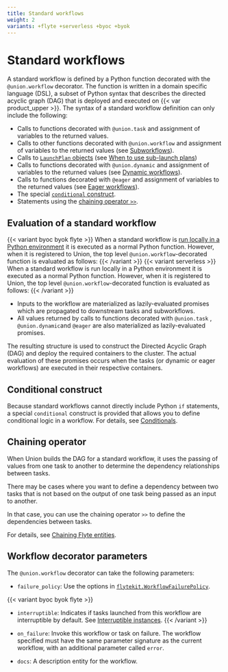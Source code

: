 ```yaml
---
title: Standard workflows
weight: 2
variants: +flyte +serverless +byoc +byok
---
```


# Standard workflows

A standard workflow is defined by a Python function decorated with the `@union.workflow` decorator.
The function is written in a domain specific language (DSL), a subset of Python syntax that describes the directed acyclic graph (DAG) that is deployed and executed on {{< var product_upper >}}.
The syntax of a standard workflow definition can only include the following:

* Calls to functions decorated with `@union.task` and assignment of variables to the returned values.
* Calls to other functions decorated with `@union.workflow` and assignment of variables to the returned values (see [Subworkflows](./subworkflows-and-sub-launch-plans.md)).
* Calls to [`LaunchPlan` objects](../launch-plans/index.md) (see [When to use sub-launch plans](./subworkflows-and-sub-launch-plans.md#when-to-use-sub-launch-plans))
* Calls to functions decorated with `@union.dynamic` and assignment of variables to the returned values (see [Dynamic workflows](./dynamic-workflows.md)).
* Calls to functions decorated with `@eager` and assignment of variables to the returned values (see [Eager workflows](./eager-workflows.md)).
* The special [`conditional` construct](#conditional-construct).
* Statements using the [chaining operator `>>`](#chaining-operator).

## Evaluation of a standard workflow

{{< variant byoc byok flyte >}}
When a standard workflow is [run locally in a Python environment](../../development-cycle/running-your-code.md#running-a-script-in-local-python-with-union-run) it is executed as a normal Python function.
However, when it is registered to Union, the top level `@union.workflow`-decorated function is evaluated as follows:
{{< /variant >}}
{{< variant serverless >}}
When a standard workflow is run locally in a Python environment it is executed as a normal Python function.
However, when it is registered to Union, the top level `@union.workflow`-decorated function is evaluated as follows:
{{< /variant >}}

* Inputs to the workflow are materialized as lazily-evaluated promises which are propagated to downstream tasks and subworkflows.
* All values returned by calls to functions decorated with `@union.task` , `@union.dynamic`and `@eager` are also materialized as lazily-evaluated promises.

The resulting structure is used to construct the Directed Acyclic Graph (DAG) and deploy the required containers to the cluster.
The actual evaluation of these promises occurs when the tasks (or dynamic or eager workflows) are executed in their respective containers.

## Conditional construct

Because standard workflows cannot directly include Python `if` statements, a special `conditional` construct is provided that allows you to define conditional logic in a workflow.
For details, see [Conditionals](https://docs.flyte.org/en/latest/user_guide/advanced_composition/conditionals.html).

## Chaining operator

When Union builds the DAG for a standard workflow, it uses the passing of values from one task to another to determine the dependency relationships between tasks.

There may be cases where you want to define a dependency between two tasks that is not based on the output of one task being passed as an input to another.

In that case, you can use the chaining operator `>>` to define the dependencies between tasks.

For details, see [Chaining Flyte entities](https://docs.flyte.org/en/latest/user_guide/advanced_composition/chaining_flyte_entities.html).

## Workflow decorator parameters

The `@union.workflow` decorator can take the following parameters:

* `failure_policy`: Use the options in [`flytekit.WorkflowFailurePolicy`](https://docs.flyte.org/en/latest/api/flytekit/generated/flytekit.WorkflowFailurePolicy.html#flytekit.WorkflowFailurePolicy).

{{< variant byoc byok flyte >}}
* `interruptible`: Indicates if tasks launched from this workflow are interruptible by default. See [Interruptible instances](../tasks/task-hardware-environment/interruptible-instances.md).
{{< /variant >}}

* `on_failure`: Invoke this workflow or task on failure. The workflow specified must have the same parameter signature as the current workflow, with an additional parameter called `error`.

* `docs`: A description entity for the workflow.
